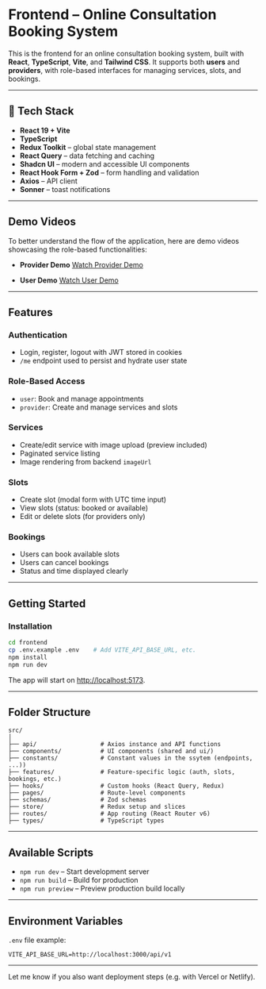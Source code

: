 # Frontend – Online Consultation Booking System

This is the frontend for an online consultation booking system, built with **React**, **TypeScript**, **Vite**, and **Tailwind CSS**. It supports both **users** and **providers**, with role-based interfaces for managing services, slots, and bookings.

---

## 📂 Tech Stack

- **React 19 + Vite**
- **TypeScript**
- **Redux Toolkit** – global state management
- **React Query** – data fetching and caching
- **Shadcn UI** – modern and accessible UI components
- **React Hook Form + Zod** – form handling and validation
- **Axios** – API client
- **Sonner** – toast notifications

---

## Demo Videos

To better understand the flow of the application, here are demo videos showcasing the role-based functionalities:

- **Provider Demo**
  [Watch Provider Demo](https://drive.google.com/file/d/1KTRzcn9Gzj85RXV4cl21HqiyoxFDkjfL/view?usp=sharing)

- **User Demo**
  [Watch User Demo](https://drive.google.com/file/d/1qipXMg4QJ4yo_cz-dq_j2QIGE5hhVRub/view?usp=sharing)

---

## Features

### Authentication

- Login, register, logout with JWT stored in cookies
- `/me` endpoint used to persist and hydrate user state

### Role-Based Access

- `user`: Book and manage appointments
- `provider`: Create and manage services and slots

### Services

- Create/edit service with image upload (preview included)
- Paginated service listing
- Image rendering from backend `imageUrl`

### Slots

- Create slot (modal form with UTC time input)
- View slots (status: booked or available)
- Edit or delete slots (for providers only)

### Bookings

- Users can book available slots
- Users can cancel bookings
- Status and time displayed clearly

---

## Getting Started

### Installation

```bash
cd frontend
cp .env.example .env    # Add VITE_API_BASE_URL, etc.
npm install
npm run dev
```

The app will start on [http://localhost:5173](http://localhost:5173).

---

## Folder Structure

```
src/
│
├── api/                  # Axios instance and API functions
├── components/           # UI components (shared and ui/)
├── constants/            # Constant values in the ssytem (endpoints, ...))
├── features/             # Feature-specific logic (auth, slots, bookings, etc.)
├── hooks/                # Custom hooks (React Query, Redux)
├── pages/                # Route-level components
├── schemas/              # Zod schemas
├── store/                # Redux setup and slices
├── routes/               # App routing (React Router v6)
├── types/                # TypeScript types
```

---

## Available Scripts

- `npm run dev` – Start development server
- `npm run build` – Build for production
- `npm run preview` – Preview production build locally

---

## Environment Variables

`.env` file example:

```
VITE_API_BASE_URL=http://localhost:3000/api/v1
```

---

Let me know if you also want deployment steps (e.g. with Vercel or Netlify).
